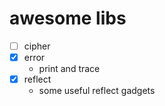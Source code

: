 # awesome libs

- [ ] cipher
- [x] error
    - print and trace
- [x] reflect
    - some useful reflect gadgets